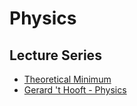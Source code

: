 # Physics

## Lecture Series
* [Theoretical Minimum](https://theoreticalminimum.com/)
* [Gerard 't Hooft - Physics](https://webspace.science.uu.nl/~gadda001/goodtheorist/index.html)

